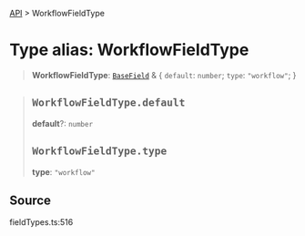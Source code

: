 [API](../index.md) > WorkflowFieldType

# Type alias: WorkflowFieldType

> **WorkflowFieldType**: [`BaseField`](type-alias.BaseField.md) & \{
  `default`: `number`;
  `type`: `"workflow"`;
 }

> ## `WorkflowFieldType.default`
>
> **default**?: `number`
>
> ## `WorkflowFieldType.type`
>
> **type**: `"workflow"`
>
>

## Source

fieldTypes.ts:516
